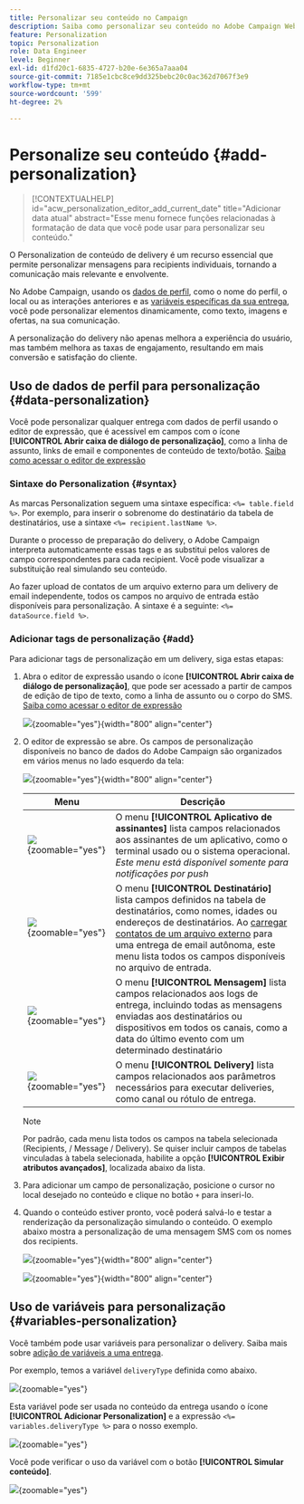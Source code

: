 ```yaml
---
title: Personalizar seu conteúdo no Campaign
description: Saiba como personalizar seu conteúdo no Adobe Campaign Web
feature: Personalization
topic: Personalization
role: Data Engineer
level: Beginner
exl-id: d1fd20c1-6835-4727-b20e-6e365a7aaa04
source-git-commit: 7185e1cbc8ce9dd325bebc20c0ac362d7067f3e9
workflow-type: tm+mt
source-wordcount: '599'
ht-degree: 2%

---
```



# Personalize seu conteúdo {#add-personalization}

>[!CONTEXTUALHELP]
>id="acw_personalization_editor_add_current_date"
>title="Adicionar data atual"
>abstract="Esse menu fornece funções relacionadas à formatação de data que você pode usar para personalizar seu conteúdo."

O Personalization de conteúdo de delivery é um recurso essencial que permite personalizar mensagens para recipients individuais, tornando a comunicação mais relevante e envolvente.

No Adobe Campaign, usando os [dados de perfil](#data-personalization), como o nome do perfil, o local ou as interações anteriores e as [variáveis específicas da sua entrega](#variables-personalization), você pode personalizar elementos dinamicamente, como texto, imagens e ofertas, na sua comunicação.

A personalização do delivery não apenas melhora a experiência do usuário, mas também melhora as taxas de engajamento, resultando em mais conversão e satisfação do cliente.

## Uso de dados de perfil para personalização {#data-personalization}

Você pode personalizar qualquer entrega com dados de perfil usando o editor de expressão, que é acessível em campos com o ícone **[!UICONTROL Abrir caixa de diálogo de personalização]**, como a linha de assunto, links de email e componentes de conteúdo de texto/botão. [Saiba como acessar o editor de expressão](gs-personalization.md/#access)

### Sintaxe do Personalization {#syntax}

As marcas Personalization seguem uma sintaxe específica: `<%= table.field %>`. Por exemplo, para inserir o sobrenome do destinatário da tabela de destinatários, use a sintaxe `<%= recipient.lastName %>`.

Durante o processo de preparação do delivery, o Adobe Campaign interpreta automaticamente essas tags e as substitui pelos valores de campo correspondentes para cada recipient. Você pode visualizar a substituição real simulando seu conteúdo.

Ao fazer upload de contatos de um arquivo externo para um delivery de email independente, todos os campos no arquivo de entrada estão disponíveis para personalização. A sintaxe é a seguinte: `<%= dataSource.field %>`.

### Adicionar tags de personalização {#add}

Para adicionar tags de personalização em um delivery, siga estas etapas:

1. Abra o editor de expressão usando o ícone **[!UICONTROL Abrir caixa de diálogo de personalização]**, que pode ser acessado a partir de campos de edição de tipo de texto, como a linha de assunto ou o corpo do SMS. [Saiba como acessar o editor de expressão](gs-personalization.md/#access)

   ![](assets/perso-access.png){zoomable="yes"}{width="800" align="center"}

1. O editor de expressão se abre. Os campos de personalização disponíveis no banco de dados do Adobe Campaign são organizados em vários menus no lado esquerdo da tela:

   ![](assets/perso-insert-field.png){zoomable="yes"}{width="800" align="center"}

   | Menu | Descrição |
   |-----|------------|
   | ![](assets/do-not-localize/perso-subscribers-menu.png){zoomable="yes"} | O menu **[!UICONTROL Aplicativo de assinantes]** lista campos relacionados aos assinantes de um aplicativo, como o terminal usado ou o sistema operacional. *Este menu está disponível somente para notificações por push* |
   | ![](assets/do-not-localize/perso-recipients-menu.png){zoomable="yes"} | O menu **[!UICONTROL Destinatário]** lista campos definidos na tabela de destinatários, como nomes, idades ou endereços de destinatários. Ao [carregar contatos de um arquivo externo](../audience/file-audience.md) para uma entrega de email autônoma, este menu lista todos os campos disponíveis no arquivo de entrada. |
   | ![](assets/do-not-localize/perso-message-menu.png){zoomable="yes"} | O menu **[!UICONTROL Mensagem]** lista campos relacionados aos logs de entrega, incluindo todas as mensagens enviadas aos destinatários ou dispositivos em todos os canais, como a data do último evento com um determinado destinatário |
   | ![](assets/do-not-localize/perso-delivery-menu.png){zoomable="yes"} | O menu **[!UICONTROL Delivery]** lista campos relacionados aos parâmetros necessários para executar deliveries, como canal ou rótulo de entrega. |

   >[!NOTE]
   >
   >Por padrão, cada menu lista todos os campos na tabela selecionada (Recipients, / Message / Delivery). Se quiser incluir campos de tabelas vinculadas à tabela selecionada, habilite a opção **[!UICONTROL Exibir atributos avançados]**, localizada abaixo da lista.

1. Para adicionar um campo de personalização, posicione o cursor no local desejado no conteúdo e clique no botão `+` para inseri-lo.

1. Quando o conteúdo estiver pronto, você poderá salvá-lo e testar a renderização da personalização simulando o conteúdo. O exemplo abaixo mostra a personalização de uma mensagem SMS com os nomes dos recipients.

   ![](assets/perso-preview1.png){zoomable="yes"}{width="800" align="center"}

   ![](assets/perso-preview2.png){zoomable="yes"}{width="800" align="center"}

## Uso de variáveis para personalização {#variables-personalization}

Você também pode usar variáveis para personalizar o delivery.
Saiba mais sobre [adição de variáveis a uma entrega](../advanced-settings/delivery-settings.md#variables-delivery).

Por exemplo, temos a variável `deliveryType` definida como abaixo.

![](assets/variables-deliveryType.png){zoomable="yes"}

Esta variável pode ser usada no conteúdo da entrega usando o ícone **[!UICONTROL Adicionar Personalization]** e a expressão `<%= variables.deliveryType %>` para o nosso exemplo.

![](assets/variables-perso.png){zoomable="yes"}

Você pode verificar o uso da variável com o botão **[!UICONTROL Simular conteúdo]**.

![](assets/variables-simulate.png){zoomable="yes"}
